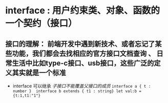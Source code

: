 # interface : 用户约束类、对象、函数的一个契约（接口）
## 接口的理解： 前端开发中遇到新技术、或者忘记了某些功能，我们都会去找相应的官方接口文档查询 、 日常生活中比如type-c接口、usb接口，这些广泛的定义其实就是一个标准

+ interface 可以继承 *子接口不能覆盖父接口的成员*
  `interface a { t : number }  interface b extends { t1 : string} let val:b = {t:1,t1:"1"}`